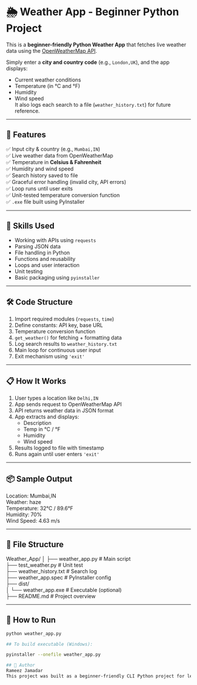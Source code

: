 # 🌦️ Weather App - Beginner Python Project

This is a **beginner-friendly Python Weather App** that fetches live weather data using the [OpenWeatherMap API](https://openweathermap.org/api).

Simply enter a **city and country code** (e.g., `London,UK`), and the app displays:
- Current weather conditions
- Temperature (in °C and °F)
- Humidity
- Wind speed  
It also logs each search to a file (`weather_history.txt`) for future reference.

---

## 🚀 Features

✅ Input city & country (e.g., `Mumbai,IN`)  
✅ Live weather data from OpenWeatherMap  
✅ Temperature in **Celsius & Fahrenheit**  
✅ Humidity and wind speed  
✅ Search history saved to file  
✅ Graceful error handling (invalid city, API errors)  
✅ Loop runs until user exits  
✅ Unit-tested temperature conversion function  
✅ `.exe` file built using PyInstaller

---

## 🧠 Skills Used

- Working with APIs using `requests`
- Parsing JSON data
- File handling in Python
- Functions and reusability
- Loops and user interaction
- Unit testing
- Basic packaging using `pyinstaller`

---

## 🛠️ Code Structure

1. Import required modules (`requests`, `time`)
2. Define constants: API key, base URL
3. Temperature conversion function
4. `get_weather()` for fetching + formatting data
5. Log search results to `weather_history.txt`
6. Main loop for continuous user input
7. Exit mechanism using `'exit'`

---

## 📋 How It Works

1. User types a location like `Delhi,IN`
2. App sends request to OpenWeatherMap API
3. API returns weather data in JSON format
4. App extracts and displays:
   - Description
   - Temp in °C / °F
   - Humidity
   - Wind speed
5. Results logged to file with timestamp
6. Runs again until user enters `'exit'`

---

## 📦 Sample Output

Location: Mumbai,IN  
Weather: haze  
Temperature: 32°C / 89.6°F  
Humidity: 70%  
Wind Speed: 4.63 m/s

---

## 📁 File Structure

Weather_App/
│
├── weather_app.py              # Main script  
├── test_weather.py             # Unit test  
├── weather_history.txt         # Search log  
├── weather_app.spec            # PyInstaller config  
├── dist/  
│   └── weather_app.exe         # Executable (optional)  
├── README.md                   # Project overview   

---

## 🧪 How to Run

```bash
python weather_app.py

## To build executable (Windows):

pyinstaller --onefile weather_app.py

## 🙌 Author
Rameez Jamadar
This project was built as a beginner-friendly CLI Python project for learning API usage and file handling.